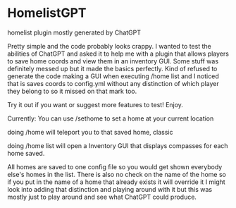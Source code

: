 # HomelistGPT
homelist plugin mostly generated by ChatGPT

Pretty simple and the code probably looks crappy. I wanted to test the abilities of ChatGPT and asked it to help me with a plugin that allows players to save home coords and view them in an inventory GUI.
Some stuff was definitely messed up but it made the basics perfectly. Kind of refused to generate the code making a GUI when executing /home list and I noticed that is saves coords to config.yml without any distinction of which player they belong to so it missed on that mark too.

Try it out if you want or suggest more features to test! Enjoy.

Currently:
You can use /sethome <home name> to set a home at your current location

doing /home <home name> will teleport you to that saved home, classic

doing /home list will open a Inventory GUI that displays compasses for each home saved.

All homes are saved to one config file so you would get shown everybody else's homes in the list. 
There is also no check on the name of the home so if you put in the name of a home that already exists it will override it
I might look into adding that distinction and playing around with it but this was mostly just to play around and see what ChatGPT could produce.
